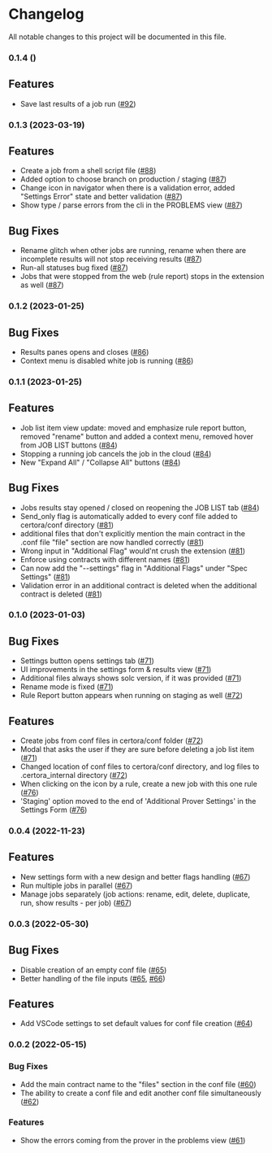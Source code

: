 # Changelog

All notable changes to this project will be documented in this file.

### 0.1.4 ()

## Features

* Save last results of a job run ([#92](https://github.com/Certora/vscode-certora-prover/pull/92))

### 0.1.3 (2023-03-19)

## Features

* Create a job from a shell script file ([#88](https://github.com/Certora/vscode-certora-prover/pull/88))
* Added option to choose branch on production / staging ([#87](https://github.com/Certora/vscode-certora-prover/pull/87))
* Change icon in navigator when there is a validation error, added "Settings Error" state and better validation ([#87](https://github.com/Certora/vscode-certora-prover/pull/87))
* Show type / parse errors from the cli in the PROBLEMS view ([#87](https://github.com/Certora/vscode-certora-prover/pull/87))

## Bug Fixes

* Rename glitch when other jobs are running, rename when there are incomplete results will not stop receiving results ([#87](https://github.com/Certora/vscode-certora-prover/pull/87))
* Run-all statuses bug fixed ([#87](https://github.com/Certora/vscode-certora-prover/pull/87))
* Jobs that were stopped from the web (rule report) stops in the extension as well ([#87](https://github.com/Certora/vscode-certora-prover/pull/87))


### 0.1.2 (2023-01-25)
## Bug Fixes

* Results panes opens and closes ([#86](https://github.com/Certora/vscode-certora-prover/pull/86))
* Context menu is disabled white job is running ([#86](https://github.com/Certora/vscode-certora-prover/pull/86))

### 0.1.1 (2023-01-25)

## Features

* Job list item view update: moved and emphasize rule report button, removed "rename" button and added a context menu, removed hover from JOB LIST buttons ([#84](https://github.com/Certora/vscode-certora-prover/pull/84))
* Stopping a running job cancels the job in the cloud ([#84](https://github.com/Certora/vscode-certora-prover/pull/84))
* New "Expand All" / "Collapse All" buttons ([#84](https://github.com/Certora/vscode-certora-prover/pull/84))

## Bug Fixes
* Jobs results stay opened / closed on reopening the JOB LIST tab ([#84](https://github.com/Certora/vscode-certora-prover/pull/84))
* Send_only flag is automatically added to every conf file added to certora/conf directory ([#81](https://github.com/Certora/vscode-certora-prover/pull/81))
* additional files that don't explicitly mention the main contract in the .conf file "file" section are now handled correctly ([#81](https://github.com/Certora/vscode-certora-prover/pull/81))
* Wrong input in "Additional Flag" would'nt crush the extension ([#81](https://github.com/Certora/vscode-certora-prover/pull/81))
* Enforce using contracts with different names ([#81](https://github.com/Certora/vscode-certora-prover/pull/81))
* Can now add the "--settings" flag in "Additional Flags" under "Spec Settings" ([#81](https://github.com/Certora/vscode-certora-prover/pull/81))
* Validation error in an additional contract is deleted when the additional contract is deleted ([#81](https://github.com/Certora/vscode-certora-prover/pull/81))

### 0.1.0 (2023-01-03)

## Bug Fixes

* Settings button opens settings tab ([#71](https://github.com/Certora/vscode-certora-prover/pull/71))
* UI improvements in the settings form & results view ([#71](https://github.com/Certora/vscode-certora-prover/pull/71))
* Additional files always shows solc version, if it was provided ([#71](https://github.com/Certora/vscode-certora-prover/pull/71))
* Rename mode is fixed ([#71](https://github.com/Certora/vscode-certora-prover/pull/71))
* Rule Report button appears when running on staging as well ([#72](https://github.com/Certora/vscode-certora-prover/pull/72))

## Features

* Create jobs from conf files in certora/conf folder ([#72](https://github.com/Certora/vscode-certora-prover/pull/72))
* Modal that asks the user if they are sure before deleting a job list item ([#71](https://github.com/Certora/vscode-certora-prover/pull/71))
* Changed location of conf files to certora/conf directory, and log files to .certora_internal directory ([#72](https://github.com/Certora/vscode-certora-prover/pull/72))
* When clicking on the icon by a rule, create a new job with this one rule ([#76](https://github.com/Certora/vscode-certora-prover/pull/76))
* 'Staging' option moved to the end of 'Additional Prover Settings' in the Settings Form ([#76](https://github.com/Certora/vscode-certora-prover/pull/76))

### 0.0.4 (2022-11-23)

## Features 

* New settings form with a new design and better flags handling ([#67](https://github.com/Certora/vscode-certora-prover/pull/67))
* Run multiple jobs in parallel ([#67](https://github.com/Certora/vscode-certora-prover/pull/67))
* Manage jobs separately (job actions: rename, edit, delete, duplicate, run, show results - per job) ([#67](https://github.com/Certora/vscode-certora-prover/pull/67))

### 0.0.3 (2022-05-30)

## Bug Fixes

* Disable creation of an empty conf file ([#65](https://github.com/Certora/vscode-certora-prover/pull/65))
* Better handling of the file inputs ([#65](https://github.com/Certora/vscode-certora-prover/pull/65), [#66](https://github.com/Certora/vscode-certora-prover/pull/66))

## Features

* Add VSCode settings to set default values for conf file creation ([#64](https://github.com/Certora/vscode-certora-prover/pull/64))

### 0.0.2 (2022-05-15)

### Bug Fixes

* Add the main contract name to the "files" section in the conf file ([#60](https://github.com/Certora/vscode-certora-prover/pull/60))
* The ability to create a conf file and edit another conf file simultaneously ([#62](https://github.com/Certora/vscode-certora-prover/pull/62))

### Features

* Show the errors coming from the  prover in the problems view ([#61](https://github.com/Certora/vscode-certora-prover/pull/61))
